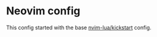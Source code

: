# Neovim config

This config started with the base [nvim-lua/kickstart](https://github.com/nvim-lua/kickstart.nvim) config.